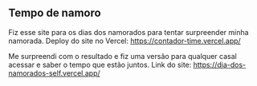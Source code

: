 ## Tempo de namoro
Fiz esse site para os dias dos namorados para tentar surpreender minha namorada.
Deploy do site no Vercel: https://contador-time.vercel.app/

Me surpreendi com o resultado e fiz uma versão para qualquer casal acessar e saber o tempo que estão juntos.
Link do site: https://dia-dos-namorados-self.vercel.app/

